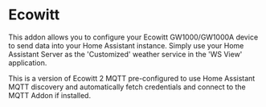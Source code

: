 # Ecowitt

This addon allows you to configure your Ecowitt GW1000/GW1000A device to send data into your Home Assistant instance. Simply use your Home Assistant Server as the 'Customized' weather service in the 'WS View' application.

This is a version of Ecowitt 2 MQTT pre-configured to use Home Assistant MQTT discovery and automatically fetch credentials and connect to the MQTT Addon if installed.

